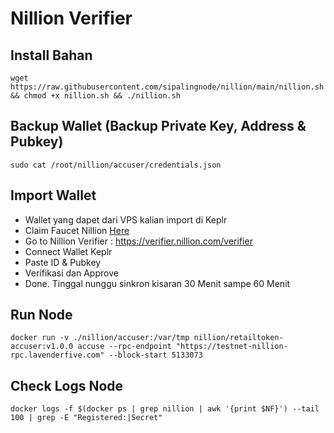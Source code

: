 # Nillion Verifier
## Install Bahan
```
wget https://raw.githubusercontent.com/sipalingnode/nillion/main/nillion.sh && chmod +x nillion.sh && ./nillion.sh
```
## Backup Wallet (Backup Private Key, Address & Pubkey)
```
sudo cat /root/nillion/accuser/credentials.json
```
## Import Wallet
- Wallet yang dapet dari VPS kalian import di Keplr
- Claim Faucet Nillion [Here](https://faucet.testnet.nillion.com/)
- Go to Nillion Verifier : https://verifier.nillion.com/verifier
- Connect Wallet Keplr
- Paste ID & Pubkey
- Verifikasi dan Approve
- Done. Tinggal nunggu sinkron kisaran 30 Menit sampe 60 Menit
## Run Node
```
docker run -v ./nillion/accuser:/var/tmp nillion/retailtoken-accuser:v1.0.0 accuse --rpc-endpoint "https://testnet-nillion-rpc.lavenderfive.com" --block-start 5133073
```
## Check Logs Node
```
docker logs -f $(docker ps | grep nillion | awk '{print $NF}') --tail 100 | grep -E "Registered:|Secret"
```
